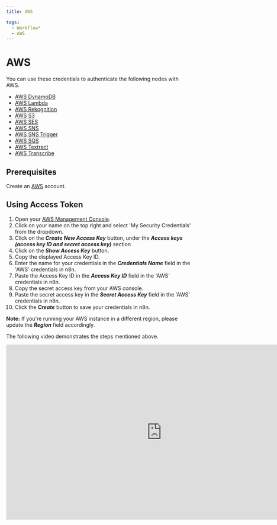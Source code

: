 ```yaml
---
title: AWS

tags:
  - Workflow²
  - AWS
---
```


# AWS

You can use these credentials to authenticate the following nodes with AWS.

- [AWS DynamoDB](/integrations/nodes/n8n-nodes-base.awsDynamoDb/)
- [AWS Lambda](/integrations/nodes/n8n-nodes-base.awsLambda/)
- [AWS Rekognition](/integrations/nodes/n8n-nodes-base.awsRekognition/)
- [AWS S3](/integrations/nodes/n8n-nodes-base.awsS3/)
- [AWS SES](/integrations/nodes/n8n-nodes-base.awsSes/)
- [AWS SNS](/integrations/nodes/n8n-nodes-base.awsSns/)
- [AWS SNS Trigger](/integrations/trigger-nodes/n8n-nodes-base.awsSnsTrigger/)
- [AWS SQS](/integrations/nodes/n8n-nodes-base.awsSqs/)
- [AWS Textract](/integrations/nodes/n8n-nodes-base.awsTextract/)
- [AWS Transcribe](/integrations/nodes/n8n-nodes-base.awsTranscribe/)

## Prerequisites

Create an [AWS](https://aws.amazon.com/) account.

## Using Access Token

1. Open your [AWS Management Console](https://console.aws.amazon.com).
2. Click on your name on the top right and select 'My Security Credentials' from the dropdown.
3. Click on the ***Create New Access Key*** button, under the ***Access keys (access key ID and secret access key)*** section
4. Click on the ***Show Access Key*** button.
5. Copy the displayed Access Key ID.
6. Enter the name for your credentials in the ***Credentials Name*** field in the 'AWS' credentials in n8n.
7. Paste the Access Key ID in the ***Access Key ID*** field in the 'AWS' credentials in n8n.
8. Copy the secret access key from your AWS console.
9. Paste the secret access key in the ***Secret Access Key*** field in the 'AWS' credentials in n8n.
10. Click the ***Create*** button to save your credentials in n8n.

**Note:** If you're running your AWS instance in a different region, please update the ***Region*** field accordingly.

The following video demonstrates the steps mentioned above.

<div class="video-container">
<iframe width="840" height="472.5" src="https://www.youtube.com/embed/zJgHOSSwC4A" frameborder="0" allow="accelerometer; autoplay; clipboard-write; encrypted-media; gyroscope; picture-in-picture" allowfullscreen></iframe>
</div>
